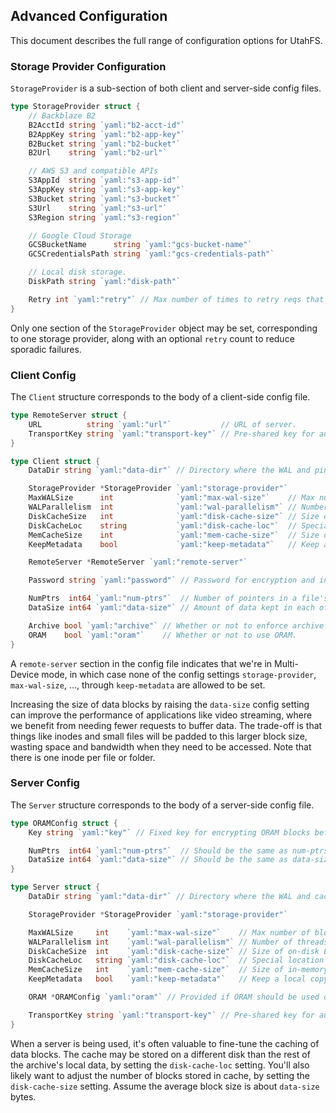 Advanced Configuration
----------------------

This document describes the full range of configuration options for UtahFS.

### Storage Provider Configuration

`StorageProvider` is a sub-section of both client and server-side config files.

```go
type StorageProvider struct {
	// Backblaze B2
	B2AcctId string `yaml:"b2-acct-id"`
	B2AppKey string `yaml:"b2-app-key"`
	B2Bucket string `yaml:"b2-bucket"`
	B2Url    string `yaml:"b2-url"`

	// AWS S3 and compatible APIs
	S3AppId  string `yaml:"s3-app-id"`
	S3AppKey string `yaml:"s3-app-key"`
	S3Bucket string `yaml:"s3-bucket"`
	S3Url    string `yaml:"s3-url"`
	S3Region string `yaml:"s3-region"`

	// Google Cloud Storage
	GCSBucketName      string `yaml:"gcs-bucket-name"`
	GCSCredentialsPath string `yaml:"gcs-credentials-path"`

	// Local disk storage.
	DiskPath string `yaml:"disk-path"`

	Retry int `yaml:"retry"` // Max number of times to retry reqs that fail.
}
```

Only one section of the `StorageProvider` object may be set, corresponding to
one storage provider, along with an optional `retry` count to reduce sporadic
failures.


### Client Config

The `Client` structure corresponds to the body of a client-side config file.

```go
type RemoteServer struct {
	URL          string `yaml:"url"`           // URL of server.
	TransportKey string `yaml:"transport-key"` // Pre-shared key for authenticating client and server.
}

type Client struct {
	DataDir string `yaml:"data-dir"` // Directory where the WAL and pin file should be kept. Default: .utahfs

	StorageProvider *StorageProvider `yaml:"storage-provider"`
	MaxWALSize      int              `yaml:"max-wal-size"`    // Max number of blocks to put in WAL before blocking on remote storage. Default: 128*1024 blocks
	WALParallelism  int              `yaml:"wal-parallelism"` // Number of threads to use when draining the WAL. Default: 1
	DiskCacheSize   int              `yaml:"disk-cache-size"` // Size of on-disk LRU cache. Default: 320*1024 blocks, -1 to disable.
	DiskCacheLoc    string           `yaml:"disk-cache-loc"`  // Special location for on-disk LRU cache. Default is to store cache inside data-dir.
	MemCacheSize    int              `yaml:"mem-cache-size"`  // Size of in-memory LRU cache. Default: 32*1024 blocks, -1 to disable.
	KeepMetadata    bool             `yaml:"keep-metadata"`   // Keep a local copy of metadata, always. Default: false.

	RemoteServer *RemoteServer `yaml:"remote-server"`

	Password string `yaml:"password"` // Password for encryption and integrity. User will be prompted if not provided.

	NumPtrs  int64 `yaml:"num-ptrs"`  // Number of pointers in a file's skiplist. Default: 12
	DataSize int64 `yaml:"data-size"` // Amount of data kept in each of a file's blocks. Default: 32 KiB

	Archive bool `yaml:"archive"` // Whether or not to enforce archive mode.
	ORAM    bool `yaml:"oram"`    // Whether or not to use ORAM.
}
```

A `remote-server` section in the config file indicates that we're in
Multi-Device mode, in which case none of the config settings `storage-provider`,
`max-wal-size`, ..., through `keep-metadata` are allowed to be set.

Increasing the size of data blocks by raising the `data-size` config setting can
improve the performance of applications like video streaming, where we benefit
from needing fewer requests to buffer data. The trade-off is that things like
inodes and small files will be padded to this larger block size, wasting space
and bandwidth when they need to be accessed. Note that there is one inode per
file or folder.


### Server Config

The `Server` structure corresponds to the body of a server-side config file.

```go
type ORAMConfig struct {
	Key string `yaml:"key"` // Fixed key for encrypting ORAM blocks before being sent to the remote storage provider.

	NumPtrs  int64 `yaml:"num-ptrs"`  // Should be the same as num-ptrs in the client-side config.
	DataSize int64 `yaml:"data-size"` // Should be the same as data-size in the client-side config.
}

type Server struct {
	DataDir string `yaml:"data-dir"` // Directory where the WAL and cache should be kept. Default: utahfs-data

	StorageProvider *StorageProvider `yaml:"storage-provider"`

	MaxWALSize     int    `yaml:"max-wal-size"`    // Max number of blocks to put in WAL before blocking on remote storage. Default: 320*1024 blocks
	WALParallelism int    `yaml:"wal-parallelism"` // Number of threads to use when draining the WAL. Default: 1
	DiskCacheSize  int    `yaml:"disk-cache-size"` // Size of on-disk LRU cache. Default: 3200*1024 blocks, -1 to disable.
	DiskCacheLoc   string `yaml:"disk-cache-loc"`  // Special location for on-disk LRU cache. Default is to store cache inside data-dir.
	MemCacheSize   int    `yaml:"mem-cache-size"`  // Size of in-memory LRU cache. Default: 32*1024 blocks, -1 to disable.
	KeepMetadata   bool   `yaml:"keep-metadata"`   // Keep a local copy of metadata, always. Default: false.

	ORAM *ORAMConfig `yaml:"oram"` // Provided if ORAM should be used on the server-side.

	TransportKey string `yaml:"transport-key"` // Pre-shared key for authenticating client and server.
}
```

When a server is being used, it's often valuable to fine-tune the caching of
data blocks. The cache may be stored on a different disk than the rest of the
archive's local data, by setting the `disk-cache-loc` setting. You'll also
likely want to adjust the number of blocks stored in cache, by setting the
`disk-cache-size` setting. Assume the average block size is about `data-size`
bytes.
